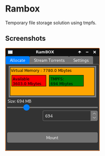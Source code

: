 # Rambox

Temporary file storage solution using tmpfs.

## Screenshots

![Image](https://github.com/hauptkern/rambox/raw/main/screenshot.png)